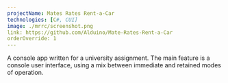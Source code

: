 ```yaml
---
projectName: Mates Rates Rent-a-Car
technologies: [C#, CUI]
image: ./mrrc/screenshot.png
link: https://github.com/Alduino/Mate-Rates-Rent-a-Car
orderOverride: 1
---
```


A console app written for a university assignment. The main feature is a
console user interface, using a mix between immediate and retained modes of
operation.
